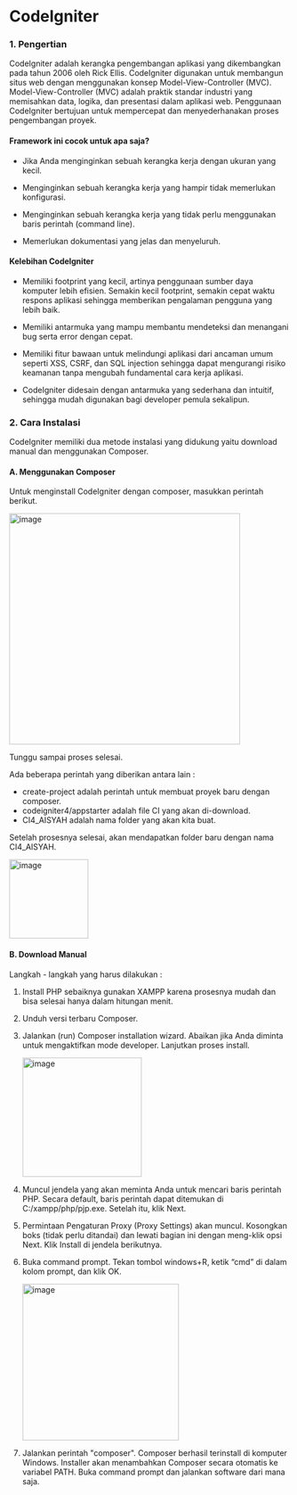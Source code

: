 # CodeIgniter
### 1. Pengertian
  CodeIgniter adalah kerangka pengembangan aplikasi yang dikembangkan pada tahun 2006 oleh Rick Ellis. CodeIgniter digunakan untuk membangun situs web dengan menggunakan konsep Model-View-Controller (MVC). Model-View-Controller (MVC) adalah praktik standar industri yang memisahkan data, logika, dan presentasi dalam aplikasi web. Penggunaan CodeIgniter bertujuan untuk mempercepat dan menyederhanakan proses pengembangan proyek. 
#### Framework ini cocok untuk apa saja?
- Jika Anda menginginkan sebuah kerangka kerja dengan ukuran yang kecil.

- Menginginkan sebuah kerangka kerja yang hampir tidak memerlukan konfigurasi.

- Menginginkan sebuah kerangka kerja yang tidak perlu menggunakan baris perintah (command line).

- Memerlukan dokumentasi yang jelas dan menyeluruh.
#### Kelebihan CodeIgniter
- Memiliki footprint yang kecil, artinya penggunaan sumber daya komputer lebih efisien. Semakin kecil footprint, semakin cepat waktu respons aplikasi sehingga memberikan pengalaman pengguna yang lebih baik.

- Memiliki antarmuka yang mampu membantu mendeteksi dan menangani bug serta error dengan cepat.

- Memiliki fitur bawaan untuk melindungi aplikasi dari ancaman umum seperti XSS, CSRF, dan SQL injection sehingga dapat mengurangi risiko keamanan tanpa mengubah fundamental cara kerja aplikasi.

- CodeIgniter didesain dengan antarmuka yang sederhana dan intuitif, sehingga mudah digunakan bagi developer pemula sekalipun.
### 2. Cara Instalasi
  CodeIgniter memiliki dua metode instalasi yang didukung yaitu download manual dan menggunakan Composer.
  
#### A. Menggunakan Composer
  
  Untuk menginstall CodeIgniter dengan composer, masukkan perintah berikut.
  
  <img width="415" alt="image" src="https://github.com/AisyahNK274/AisyahNK274/assets/134478695/a619961d-74d9-4bfa-a388-8ad400af31b4">

  Tunggu sampai proses selesai.
  
  Ada beberapa perintah yang diberikan antara lain :
  - create-project adalah perintah untuk membuat proyek baru dengan composer.
  - codeigniter4/appstarter adalah file CI yang akan di-download.
  - CI4_AISYAH adalah nama folder yang akan kita buat.

  Setelah prosesnya selesai, akan mendapatkan folder baru dengan nama CI4_AISYAH.

  <img width="142" alt="image" src="https://github.com/AisyahNK274/AisyahNK274/assets/134478695/b034c988-f47f-4ee7-94c3-6365f9be835b">

#### B. Download Manual

  Langkah - langkah yang harus dilakukan :

  1. Install PHP sebaiknya gunakan XAMPP karena prosesnya mudah dan bisa selesai hanya dalam hitungan menit.
  2. Unduh versi terbaru Composer.
  3. Jalankan (run) Composer installation wizard. Abaikan jika Anda diminta untuk mengaktifkan mode developer. Lanjutkan proses install.

     <img width="214" alt="image" src="https://github.com/AisyahNK274/AisyahNK274/assets/134478695/1155615e-2d68-48ad-b350-8fa7ea321ce9">

  5. Muncul jendela yang akan meminta Anda untuk mencari baris perintah PHP. Secara default, baris perintah dapat ditemukan di C:/xampp/php/pjp.exe. Setelah itu, klik Next.
  6. Permintaan Pengaturan Proxy (Proxy Settings) akan muncul. Kosongkan boks (tidak perlu ditandai) dan lewati bagian ini dengan meng-klik opsi Next. Klik Install di jendela berikutnya.
  7. Buka command prompt. Tekan tombol windows+R, ketik “cmd” di dalam kolom prompt, dan klik OK.

     <img width="281" alt="image" src="https://github.com/AisyahNK274/AisyahNK274/assets/134478695/7c2fc0b8-58f8-4b5e-bcb1-e7cdbac3821a">

  9. Jalankan perintah "composer". Composer berhasil terinstall di komputer Windows. Installer akan menambahkan Composer secara otomatis ke variabel PATH. Buka command prompt dan jalankan software dari mana saja.
<!--
**AisyahNK274/AisyahNK274** is a ✨ _special_ ✨ repository because its `README.md` (this file) appears on your GitHub profile.

Here are some ideas to get you started:

- 🔭 I’m currently working on ...
- 🌱 I’m currently learning ...
- 👯 I’m looking to collaborate on ...
- 🤔 I’m looking for help with ...
- 💬 Ask me about ...
- 📫 How to reach me: ...
- 😄 Pronouns: ...
- ⚡ Fun fact: ...
-->
